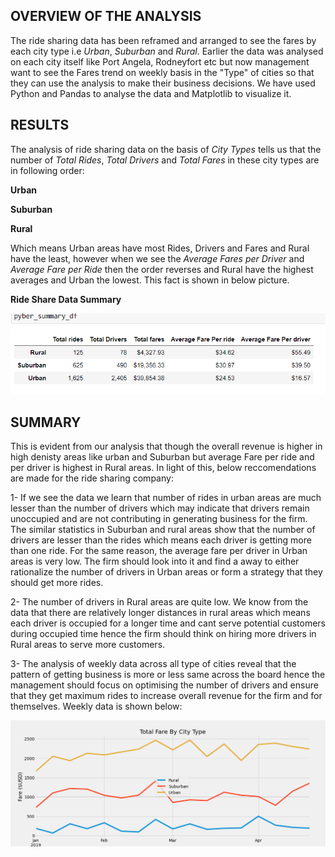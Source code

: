 ## **OVERVIEW OF THE ANALYSIS**
The ride sharing data has been reframed and arranged to see the fares by each city type i.e *Urban*, *Suburban* and *Rural*. Earlier the data was analysed on each city itself like Port Angela, Rodneyfort etc but now management want to see the Fares trend on weekly basis in the "Type" of cities so that they can use the analysis to make their business decisions. We have used Python and Pandas to analyse the data and Matplotlib to visualize it.
## **RESULTS**
The analysis of ride sharing data on the basis of *City Types* tells us that the number of *Total Rides*, *Total Drivers* and *Total Fares* in these city types are in following order:

**Urban**

**Suburban**

**Rural**

Which means Urban areas have most Rides, Drivers and Fares and Rural have the least, however when we see the *Average Fares per Driver* and *Average Fare per Ride* then the order reverses and Rural have the highest averages and Urban the lowest. This fact is shown in below picture.

**Ride Share Data Summary**

<img src="Ride Share Data Summary.PNG"><img>

## **SUMMARY**
This is evident from our analysis that though the overall revenue is higher in high denisty areas like urban and Suburban but average Fare per ride and per driver is highest in Rural areas. In light of this, below reccomendations are made for the ride sharing company:

1- If we see the data we learn that number of rides in urban areas are much lesser than the number of drivers which may indicate that drivers remain unoccupied and are not contributing in generating business for the firm. The similar statistics in Suburban and rural areas show that the number of drivers are lesser than the rides which means each driver is getting more than one ride. For the same reason, the average fare per driver in Urban areas is very low. The firm should look into it and find a away to either rationalize the number of drivers in Urban areas or form a strategy that they should get more rides.

2- The number of drivers in Rural areas are quite low. We know from the data that there are relatively longer distances in rural areas which means each driver is occupied for a longer time and cant serve potential customers during occupied time hence the firm should think on hiring more drivers in Rural areas to serve more customers.

3- The analysis of weekly data across all type of cities reveal that the pattern of getting business is more or less same across the board hence the management should focus on optimising the number of drivers and ensure that they get maximum rides to increase overall revenue for the firm and for themselves. Weekly data is shown below:

<img src="PyBer_fare_summary.PNG"><img>
